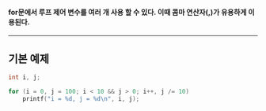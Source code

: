 #### for문에서 루프 제어 변수를 여러 개 사용 할 수 있다. 이때 콤마 연산자(,)가 유용하게 이용된다. ####
____

## 기본 예제 ##
```c
int i, j;

for (i = 0, j = 100; i < 10 && j > 0; i++, j /= 10)
	printf("i = %d, j = %d\n", i, j);
```

